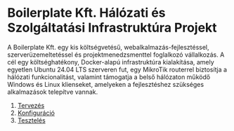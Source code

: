 # Boilerplate Kft. Hálózati és Szolgáltatási Infrastruktúra Projekt

A Boilerplate Kft. egy kis költségvetésű, webalkalmazás-fejlesztéssel, szerverüzemeltetéssel és projektmenedzsmenttel foglalkozó vállalkozás. A cél egy költséghatékony, Docker-alapú infrastruktúra kialakítása, amely egyetlen Ubuntu 24.04 LTS szerveren fut, egy MikroTik routerrel biztosítja a hálózati funkcionalitást, valamint támogatja a belső hálózaton működő Windows és Linux klienseket, amelyeken a fejlesztéshez szükséges alkalmazások telepítve vannak.

1. [Tervezés](./docs/planning.md)
2. [Konfiguráció](./docs/config.md)
3. [Tesztelés](./docs/testing.md)
